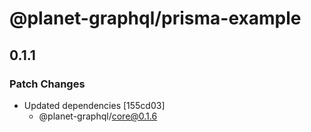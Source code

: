 # @planet-graphql/prisma-example

## 0.1.1

### Patch Changes

- Updated dependencies [155cd03]
  - @planet-graphql/core@0.1.6
